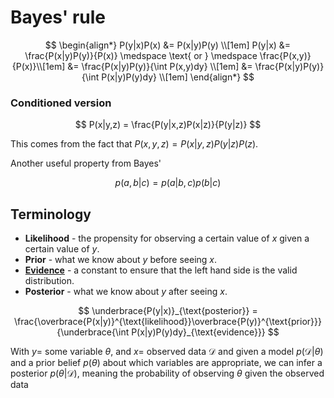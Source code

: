 # Bayes' rule

$$
\begin{align*}
P(y|x)P(x) &= P(x|y)P(y) \\[1em]
P(y|x) &= \frac{P(x|y)P(y)}{P(x)} \medspace \text{ or } \medspace \frac{P(x,y)}{P(x)}\\[1em]
&= \frac{P(x|y)P(y)}{\int P(x,y)dy} \\[1em]
&= \frac{P(x|y)P(y)}{\int P(x|y)P(y)dy} \\[1em]
\end{align*}
$$

### Conditioned version

$$
P(x|y,z) = \frac{P(y|x,z)P(x|z)}{P(y|z)}
$$

This comes from the fact that $P(x,y,z) = P(x|y,z)P(y|z)P(z)$.

Another useful property from Bayes'

$$
p(a,b|c) = p(a|b,c)p(b|c)
$$


## Terminology

- **Likelihood** - the propensity for observing a certain value of $x$ given a
  certain value of $y$.
- **Prior** - what we know about $y$ before seeing $x$.
- **[Evidence](202211081123.md)** - a constant to ensure that the left hand side is the valid
  distribution.
- **Posterior** - what we know about $y$ after seeing $x$.

$$
\underbrace{P(y|x)}_{\text{posterior}} = \frac{\overbrace{P(x|y)}^{\text{likelihood}}\overbrace{P(y)}^{\text{prior}}}
{\underbrace{\int P(x|y)P(y)dy}_{\text{evidence}}}
$$

With $y =$ some variable $\theta$, and $x =$ observed data $\mathcal{D}$ and given
a model $p(\mathcal{D}|\theta)$ and a prior belief $p(\theta)$ about which
variables are appropriate, we can infer a posterior $p(\theta|\mathcal{D})$,
meaning the probability of observing $\theta$ given the observed data
